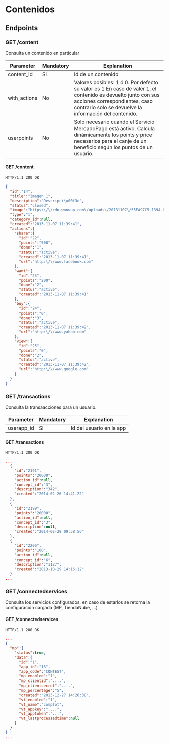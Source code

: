 Contenidos
======


Endpoints
---------

### GET /content

Consulta un contenido en particular


| Parameter      | Mandatory | Explanation                                                                                      |
| ------ | ------ | ------ |
| content_id | Si | Id de un contenido |
| with_actions | No | Valores posibles: 1 ó 0. Por defecto su valor es 1 En caso de valer 1, el contenido es devuelto junto con sus acciones correspondientes, caso contrario solo se devuelve la información del contenido. |
| userpoints | No | Solo necesario cuando el Servicio MercadoPago está activo. Calcula dinámicamente los points y price necesarios para el canje de un beneficio según los puntos de un usuario. |


#### GET /content

`HTTP/1.1 200 OK`

```json
{
  "id":"14",
  "title":"Imagen 1",
  "description":"Descripci\u00f3n",
  "status":"closed",
  "image":"https:\/\/cdn.woowup.com\/uploads\/20131107\/55EA97C5-139A-6B87-E04E-BCA57FC14BD0.t.jpg",
  "type":"1",
  "category_id":null,
  "created":"2013-11-07 11:39:41",
  "actions":{
    "share":{
      "id":"22",
      "points":"500",
      "done":"1",
      "status":"active",
      "created":"2013-11-07 11:39:41",
      "url":"http:\/\/www.facebook.com"
    },
    "want":{
      "id":"23",
      "points":"200",
      "done":"2",
      "status":"active",
      "created":"2013-11-07 11:39:41"
    },
    "buy":{
      "id":"24",
      "points":"0",
      "done":"3",
      "status":"active",
      "created":"2013-11-07 11:39:42",
      "url":"http:\/\/www.yahoo.com"
    },
    "view":{
      "id":"25",
      "points":"0",
      "done":"2",
      "status":"active",
      "created":"2013-11-07 11:39:42",
      "url":"http:\/\/www.google.com"
    }
  }
}
```

### GET /transactions

Consulta la transaacciones para un usuario.


| Parameter      | Mandatory | Explanation                                                                                      |
| ------ | ------ | ------ |
| userapp_id | Si | Id del usuario en la app |


#### GET /transactions

`HTTP/1.1 200 OK`

```json
...
  {
    "id":"2191",
    "points":"20000",
    "action_id":null,
    "concept_id":"3",
    "description":"342",
    "created":"2014-02-26 14:41:22"
  },
  {
    "id":"2199",
    "points":"20000",
    "action_id":null,
    "concept_id":"3",
    "description":null,
    "created":"2014-02-28 09:58:56"
  },
  {
    "id":"2206",
    "points":"100",
    "action_id":null,
    "concept_id":"6",
    "description":"1127",
    "created":"2013-10-29 14:16:12"
  }
...
```

### GET /connectedservices

Consulta los servicios configurados, en caso de estarlos se retorna la configuración cargada (MP, TiendaNube, ...)



#### GET /connectedservices

`HTTP/1.1 200 OK`

```json
...
{
  "mp":{
    "status":true,
    "data":{
      "id":"1",
      "app_id":"13",
      "app_code":"CONTEST",
      "mp_enabled":"1",
      "mp_clientid":"....",
      "mp_clientsecret":"....",
      "mp_percentage":"5",
      "created":"2013-12-27 14:26:38",
      "vt_enabled":"1",
      "vt_name":"complot",
      "vt_appkey":"....",
      "vt_apptoken":"...",
      "vt_lastprocessedtime":null
    }
  }
}
...
```



